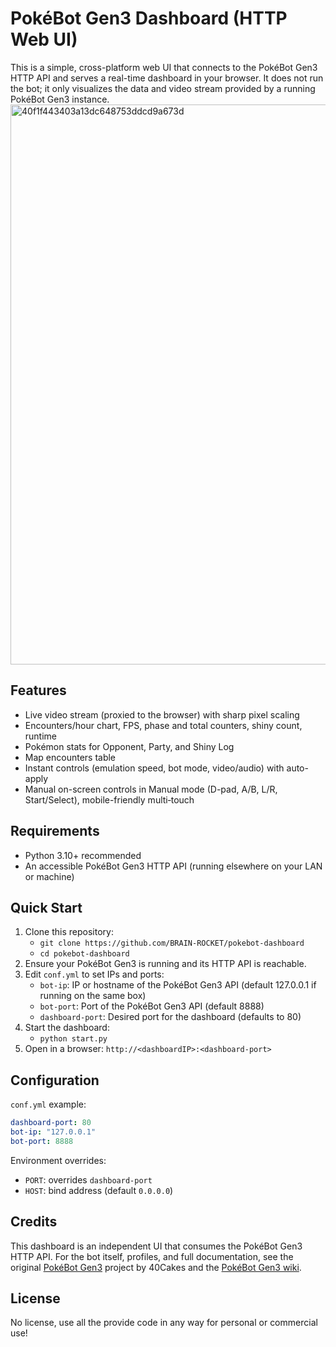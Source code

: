 # PokéBot Gen3 Dashboard (HTTP Web UI)

This is a simple, cross-platform web UI that connects to the PokéBot Gen3 HTTP API and serves a real-time dashboard in your browser. It does not run the bot; it only visualizes the data and video stream provided by a running PokéBot Gen3 instance.
<img width="1574" height="896" alt="40f1f443403a13dc648753ddcd9a673d" src="https://github.com/user-attachments/assets/edd92d42-738f-479d-bd1c-e25fc52f3c19" />

## Features
- Live video stream (proxied to the browser) with sharp pixel scaling
- Encounters/hour chart, FPS, phase and total counters, shiny count, runtime
- Pokémon stats for Opponent, Party, and Shiny Log
- Map encounters table
- Instant controls (emulation speed, bot mode, video/audio) with auto-apply
- Manual on-screen controls in Manual mode (D-pad, A/B, L/R, Start/Select), mobile-friendly multi‑touch


## Requirements
- Python 3.10+ recommended
- An accessible PokéBot Gen3 HTTP API (running elsewhere on your LAN or machine)

## Quick Start
1. Clone this repository:
   - `git clone https://github.com/BRAIN-ROCKET/pokebot-dashboard`
   - `cd pokebot-dashboard`
2. Ensure your PokéBot Gen3 is running and its HTTP API is reachable.
3. Edit `conf.yml` to set IPs and ports:
   - `bot-ip`: IP or hostname of the PokéBot Gen3 API (default 127.0.0.1 if running on the same box)
   - `bot-port`: Port of the PokéBot Gen3 API (default 8888)
   - `dashboard-port`: Desired port for the dashboard (defaults to 80)
4. Start the dashboard:
   - `python start.py`
5. Open in a browser: `http://<dashboardIP>:<dashboard-port>`

## Configuration
`conf.yml` example:
```yaml
dashboard-port: 80
bot-ip: "127.0.0.1"
bot-port: 8888
```
Environment overrides:
- `PORT`: overrides `dashboard-port`
- `HOST`: bind address (default `0.0.0.0`)

## Credits
This dashboard is an independent UI that consumes the PokéBot Gen3 HTTP API. For the bot itself, profiles, and full documentation, see the original [PokéBot Gen3](https://github.com/40Cakes/pokebot-gen3) project by 40Cakes and the [PokéBot Gen3 wiki](https://github.com/40Cakes/pokebot-gen3/tree/main/wiki).

## License

No license, use all the provide code in any way for personal or commercial use!
